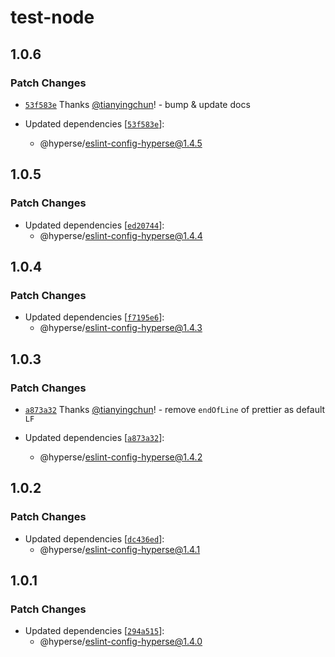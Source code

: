 # test-node

## 1.0.6

### Patch Changes

- [`53f583e`](https://github.com/hyperse-io/eslint-config-hyperse/commit/53f583e507c46655c7d383691639109f6106c382) Thanks [@tianyingchun](https://github.com/tianyingchun)! - bump & update docs

- Updated dependencies [[`53f583e`](https://github.com/hyperse-io/eslint-config-hyperse/commit/53f583e507c46655c7d383691639109f6106c382)]:
  - @hyperse/eslint-config-hyperse@1.4.5

## 1.0.5

### Patch Changes

- Updated dependencies [[`ed20744`](https://github.com/hyperse-io/eslint-config-hyperse/commit/ed2074492ffcf9119c68dd485b5f2d5b9787d0a6)]:
  - @hyperse/eslint-config-hyperse@1.4.4

## 1.0.4

### Patch Changes

- Updated dependencies [[`f7195e6`](https://github.com/hyperse-io/eslint-config-hyperse/commit/f7195e627adbd0525e1236b2f0ff3ec1a9d1f4ed)]:
  - @hyperse/eslint-config-hyperse@1.4.3

## 1.0.3

### Patch Changes

- [`a873a32`](https://github.com/hyperse-io/eslint-config-hyperse/commit/a873a324dae1cbba55beb9c98d59c98f0e83cd2c) Thanks [@tianyingchun](https://github.com/tianyingchun)! - remove `endOfLine` of prettier as default `LF`

- Updated dependencies [[`a873a32`](https://github.com/hyperse-io/eslint-config-hyperse/commit/a873a324dae1cbba55beb9c98d59c98f0e83cd2c)]:
  - @hyperse/eslint-config-hyperse@1.4.2

## 1.0.2

### Patch Changes

- Updated dependencies [[`dc436ed`](https://github.com/hyperse-io/eslint-config-hyperse/commit/dc436ed4529d7f87d31c11fefcdd3bedb87142fb)]:
  - @hyperse/eslint-config-hyperse@1.4.1

## 1.0.1

### Patch Changes

- Updated dependencies [[`294a515`](https://github.com/hyperse-io/eslint-config-hyperse/commit/294a51570fa0912c17e3fd3816acf2279a302a94)]:
  - @hyperse/eslint-config-hyperse@1.4.0
